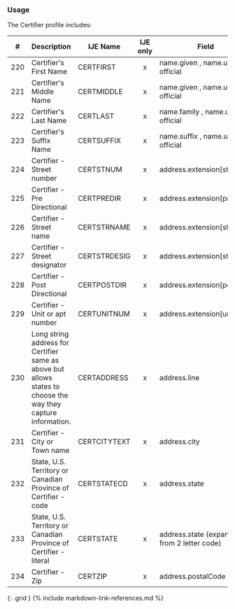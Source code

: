### Usage
The Certifier profile includes:

| **#** |  **Description**   |  **IJE Name**   | IJE only |  **Field**  |  **Type**  | **Value Set**  |
| :---------: | ------------- | ------------ | :----------: |---------- | -------- | -------- |
| 220 | Certifier's First Name | CERTFIRST| x|name.given , name.use = official | string |  | 
| 221 | Certifier's Middle Name | CERTMIDDLE| x|name.given , name.use = official | string |  | 
| 222 | Certifier's Last Name | CERTLAST| x|name.family , name.use = official | string |  | 
| 223 | Certifier's Suffix Name | CERTSUFFIX| x|name.suffix , name.use = official | string |  | 
| 224 | Certifier - Street number | CERTSTNUM| x|address.extension[stnum] | string |  | 
| 225 | Certifier - Pre Directional | CERTPREDIR| x|address.extension[predir] | string |  | 
| 226 | Certifier - Street name | CERTSTRNAME| x|address.extension[stname] | string |  | 
| 227 | Certifier - Street designator | CERTSTRDESIG| x|address.extension[stdesig] | string |  | 
| 228 | Certifier - Post Directional | CERTPOSTDIR| x|address.extension[postdir] | string |  | 
| 229 | Certifier - Unit or apt number | CERTUNITNUM| x|address.extension[unitnum] | string |  | 
| 230 | Long string address for Certifier same as above but allows states to choose the way they capture information. | CERTADDRESS| x|address.line  | string |  | 
| 231 | Certifier - City or Town name | CERTCITYTEXT| x|address.city  | string |  | 
| 232 | State, U.S. Territory or Canadian Province of Certifier - code | CERTSTATECD| x|address.state | string | [StatesTerritoriesProvincesVS] | 
| 233 | State, U.S. Territory or Canadian Province of Certifier - literal | CERTSTATE| x|address.state (expanded from 2 letter code) | string | See [StateLiterals] | 
| 234 | Certifier - Zip | CERTZIP| x|address.postalCode | string |  | 
{: .grid }
{% include markdown-link-references.md %}
